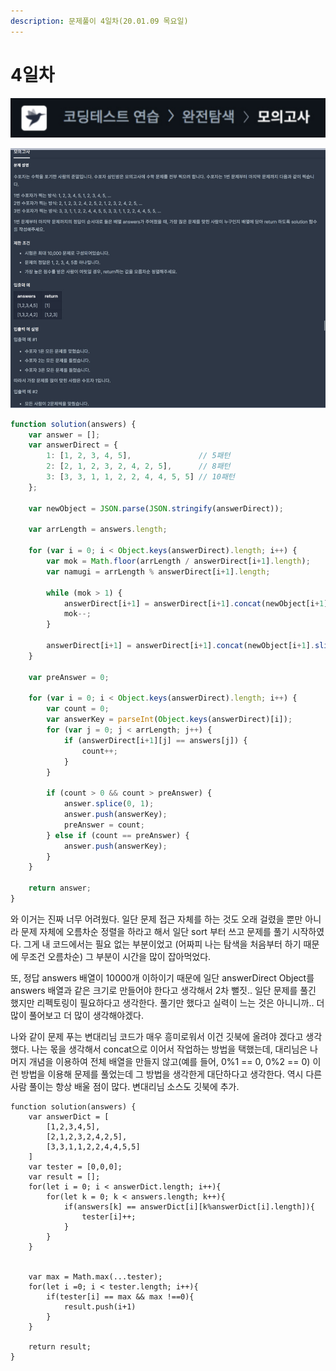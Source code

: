 ```yaml
---
description: 문제풀이 4일차(20.01.09 목요일)
---
```


# 4일차

![](<../.gitbook/assets/image (28).png>)

![](<../.gitbook/assets/image (30).png>)

```javascript
function solution(answers) {
    var answer = [];
    var answerDirect = {
        1: [1, 2, 3, 4, 5],               // 5패턴
        2: [2, 1, 2, 3, 2, 4, 2, 5],      // 8패턴
        3: [3, 3, 1, 1, 2, 2, 4, 4, 5, 5] // 10패턴
    };

    var newObject = JSON.parse(JSON.stringify(answerDirect));

    var arrLength = answers.length;
    
    for (var i = 0; i < Object.keys(answerDirect).length; i++) {
        var mok = Math.floor(arrLength / answerDirect[i+1].length);
        var namugi = arrLength % answerDirect[i+1].length;

        while (mok > 1) {
            answerDirect[i+1] = answerDirect[i+1].concat(newObject[i+1]);
            mok--;
        }

        answerDirect[i+1] = answerDirect[i+1].concat(newObject[i+1].slice(0, namugi));
    }

    var preAnswer = 0;

    for (var i = 0; i < Object.keys(answerDirect).length; i++) {
        var count = 0;
        var answerKey = parseInt(Object.keys(answerDirect)[i]);
        for (var j = 0; j < arrLength; j++) {
            if (answerDirect[i+1][j] == answers[j]) {
                count++;
            }
        } 

        if (count > 0 && count > preAnswer) {
            answer.splice(0, 1);
            answer.push(answerKey);
            preAnswer = count;
        } else if (count == preAnswer) {
            answer.push(answerKey);
        }
    }
    
    return answer;
}
```

와 이거는 진짜 너무 어려웠다. 일단 문제 접근 자체를 하는 것도 오래 걸렸을 뿐만 아니라 문제 자체에 오름차순 정렬을 하라고 해서 일단 sort 부터 쓰고 문제를 풀기 시작하였다. 그게 내 코드에서는 필요 없는 부분이었고 (어짜피 나는 탐색을 처음부터 하기 때문에 무조건 오름차순) 그 부분이 시간을 많이 잡아먹었다.

또, 정답 answers 배열이 10000개 이하이기 때문에 일단 answerDirect Object를 answers 배열과 같은 크기로 만들어야 한다고 생각해서 2차 뻘짓.. 일단 문제를 풀긴 했지만 리펙토링이 필요하다고 생각한다. 풀기만 했다고 실력이 느는 것은 아니니까.. 더 많이 풀어보고 더 많이 생각해야겠다.

나와 같이 문제 푸는 변대리님 코드가 매우 흥미로워서 이건 깃북에 올려야 겠다고 생각했다. 나는 몫을 생각해서  concat으로 이어서 작업하는 방법을 택했는데, 대리님은 나머지 개념을 이용하여 전체 배열을 만들지 않고(예를 들어, 0%1 == 0, 0%2 == 0) 이런 방법을 이용해 문제를 풀었는데 그 방법을 생각한게 대단하다고 생각한다. 역시 다른사람 풀이는 항상 배울 점이 많다. 변대리님 소스도 깃북에 추가.

```
function solution(answers) {
    var answerDict = [
        [1,2,3,4,5],
        [2,1,2,3,2,4,2,5],
        [3,3,1,1,2,2,4,4,5,5]
    ]
    var tester = [0,0,0];
    var result = [];
    for(let i = 0; i < answerDict.length; i++){
        for(let k = 0; k < answers.length; k++){
            if(answers[k] == answerDict[i][k%answerDict[i].length]){
                tester[i]++;
            }
        }
    }


    var max = Math.max(...tester);
    for(let i =0; i < tester.length; i++){
        if(tester[i] == max && max !==0){
            result.push(i+1)
        }
    }

    return result;
}
```

